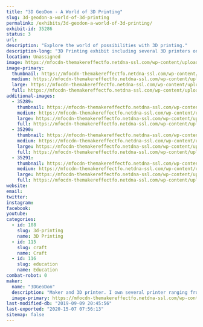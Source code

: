 ```yaml
---
title: "3D GeoDon - A World of 3D Printing"
slug: 3d-geodon-a-world-of-3d-printing
permalink: /exhibits/3d-geodon-a-world-of-3d-printing/
exhibit-id: 35286
status: 3
url: 
description: "Explore the world of possibilities with 3D printing."
description-long: "3D Printing exhibit including several 3D printers on display, actively printing 3D objects. 3D printed objects on display demonstrating possibilities and capabilities of today’s 3D printing technologies.Small 3D samples will be available as give-aways to attendees (while supplies last). My experience with and passion for 3D printing techniques and equipment, makes me uniquely qualified to entertain questions and provide troubleshooting to attendees."
location: Unassigned
image: https://mfocdn-themakereffectfo.netdna-ssl.com/wp-content/uploads/2019/07/6B9E328B-BD4C-466E-9432-03D444976316-932x1024.jpeg
image-primary:
  thumbnail: https://mfocdn-themakereffectfo.netdna-ssl.com/wp-content/uploads/2019/07/6B9E328B-BD4C-466E-9432-03D444976316-150x150.jpeg
  medium: https://mfocdn-themakereffectfo.netdna-ssl.com/wp-content/uploads/2019/07/6B9E328B-BD4C-466E-9432-03D444976316-273x300.jpeg
  large: https://mfocdn-themakereffectfo.netdna-ssl.com/wp-content/uploads/2019/07/6B9E328B-BD4C-466E-9432-03D444976316-932x1024.jpeg
  full: https://mfocdn-themakereffectfo.netdna-ssl.com/wp-content/uploads/2019/07/6B9E328B-BD4C-466E-9432-03D444976316.jpeg
additional-images:
  - 35289:
    thumbnail: https://mfocdn-themakereffectfo.netdna-ssl.com/wp-content/uploads/2019/07/78D48C3B-5DA3-4CD4-A1DF-3B1799719DE3-150x150.jpeg
    medium: https://mfocdn-themakereffectfo.netdna-ssl.com/wp-content/uploads/2019/07/78D48C3B-5DA3-4CD4-A1DF-3B1799719DE3-209x300.jpeg
    large: https://mfocdn-themakereffectfo.netdna-ssl.com/wp-content/uploads/2019/07/78D48C3B-5DA3-4CD4-A1DF-3B1799719DE3-712x1024.jpeg
    full: https://mfocdn-themakereffectfo.netdna-ssl.com/wp-content/uploads/2019/07/78D48C3B-5DA3-4CD4-A1DF-3B1799719DE3.jpeg
  - 35290:
    thumbnail: https://mfocdn-themakereffectfo.netdna-ssl.com/wp-content/uploads/2019/07/C002F3BE-D9CE-4033-8AAD-0C04909D556E-150x150.jpeg
    medium: https://mfocdn-themakereffectfo.netdna-ssl.com/wp-content/uploads/2019/07/C002F3BE-D9CE-4033-8AAD-0C04909D556E-247x300.jpeg
    large: https://mfocdn-themakereffectfo.netdna-ssl.com/wp-content/uploads/2019/07/C002F3BE-D9CE-4033-8AAD-0C04909D556E-844x1024.jpeg
    full: https://mfocdn-themakereffectfo.netdna-ssl.com/wp-content/uploads/2019/07/C002F3BE-D9CE-4033-8AAD-0C04909D556E.jpeg
  - 35291:
    thumbnail: https://mfocdn-themakereffectfo.netdna-ssl.com/wp-content/uploads/2019/07/937662C3-F1D3-441E-94F2-199B36E4352A-150x150.jpeg
    medium: https://mfocdn-themakereffectfo.netdna-ssl.com/wp-content/uploads/2019/07/937662C3-F1D3-441E-94F2-199B36E4352A-300x247.jpeg
    large: https://mfocdn-themakereffectfo.netdna-ssl.com/wp-content/uploads/2019/07/937662C3-F1D3-441E-94F2-199B36E4352A-1024x844.jpeg
    full: https://mfocdn-themakereffectfo.netdna-ssl.com/wp-content/uploads/2019/07/937662C3-F1D3-441E-94F2-199B36E4352A.jpeg
website: 
email: 
twitter: 
instagram: 
facebook: 
youtube: 
categories:
  - id: 108
    slug: 3d-printing
    name: 3D Printing
  - id: 115
    slug: craft
    name: Craft
  - id: 116
    slug: education
    name: Education
combat-robot: 0
maker:
  name: "3DGeoDon"
  description: "Maker and 3D printer. I own several printer ranging from inexpensive to more expensive. I consider myself to be of Intermedite to Advanced  skill level."
  image-primary: https://mfocdn-themakereffectfo.netdna-ssl.com/wp-content/uploads/2019/08/2B39041E-58DB-49B7-9033-7321E988877F-228x300.jpeg
last-modified-db: "2019-09-09 20:45:56"
last-exported: "2020-15-07 07:56:13"
sitemap: false
---
```

